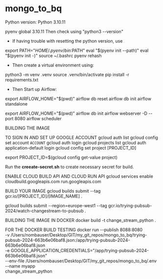# mongo_to_bq


Python version: Python 3.10.11

pyenv global 3.10.11
Then check using "python3 --version"


* If having trouble with resetting the python version, use

export PATH="$HOME/.pyenv/bin:$PATH"
eval "$(pyenv init --path)"
eval "$(pyenv init -)"
source ~/.bashrc 
pyenv rehash


* Then create a virtual environment using:

python3 -m venv .venv
source .venv/bin/activate
pip install -r requirements.txt


* Then Start up Airflow:

export AIRFLOW_HOME="$(pwd)"
airflow db reset
airflow db init
airflow standalone


export AIRFLOW_HOME="$(pwd)"
airflow db init
airflow webserver -D --port 8080
airflow scheduler

BUILDING THE IMAGE

TO SIGN IN AND SET UP GOOGLE ACCOUNT
gcloud auth list
gcloud config set account `ACCOUNT`
gcloud auth login
gcloud projects list
gcloud auth application-default login
gcloud config set project [PROJECT_ID]


export PROJECT_ID=$(gcloud config get-value project)

Run the **creeate-secret.sh** to create necessary secret for build.


ENABLE CLOUD BUILD API AND CLOUD RUN API
gcloud services enable cloudbuild.googleapis.com run.googleapis.com


BUILD YOUR IMAGE
gcloud builds submit --tag gcr.io/[PROJECT_ID]/[IMAGE_NAME] .
   
gcloud builds submit --region=europe-west1 --tag gcr.io/trying-pubsub-2024/watch-changestream-to-pubsub .

BUILDING THE IMAGE IN DOCKER
docker build -t change_stream_python .


FOR THE DOCKER BUILD TESTING
  docker run --publish 8088:8080 \
  -v /Users/nombauser/Desktop/GIT/my_git_repos/mongo_to_bq/trying-pubsub-2024-663b6e06baf8.json:/app/trying-pubsub-2024-663b6e06baf8.json \
  -e GOOGLE_APPLICATION_CREDENTIALS="/app/trying-pubsub-2024-663b6e06baf8.json" \
  --env-file /Users/nombauser/Desktop/GIT/my_git_repos/mongo_to_bq/.env \
  --name myapp \
  change_stream_python